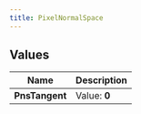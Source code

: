 ```yaml
---
title: PixelNormalSpace
---
```


## Values

| Name | Description |
| ---- | ----------- |
| **PnsTangent** | Value: **0** |

